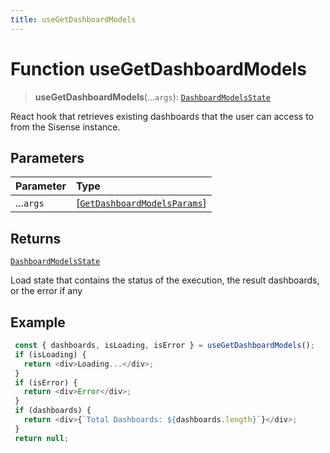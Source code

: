 ```yaml
---
title: useGetDashboardModels
---
```


# Function useGetDashboardModels

> **useGetDashboardModels**(...`args`): [`DashboardModelsState`](../type-aliases/type-alias.DashboardModelsState.md)

React hook that retrieves existing dashboards that the user can access to from the Sisense instance.

## Parameters

| Parameter | Type |
| :------ | :------ |
| ...`args` | [[`GetDashboardModelsParams`](../interfaces/interface.GetDashboardModelsParams.md)] |

## Returns

[`DashboardModelsState`](../type-aliases/type-alias.DashboardModelsState.md)

Load state that contains the status of the execution, the result dashboards, or the error if any

## Example

```ts
 const { dashboards, isLoading, isError } = useGetDashboardModels();
 if (isLoading) {
   return <div>Loading...</div>;
 }
 if (isError) {
   return <div>Error</div>;
 }
 if (dashboards) {
   return <div>{`Total Dashboards: ${dashboards.length}`}</div>;
 }
 return null;
```
